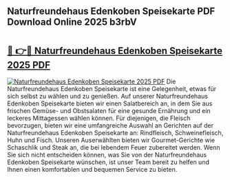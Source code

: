## Naturfreundehaus Edenkoben Speisekarte PDF Download Online 2025 b3rbV

# <h2><a href="http://gceesce.nevu.top/?p=Naturfreundehaus+Edenkoben+Speisekarte">🔗 👉🔴 Naturfreundehaus Edenkoben Speisekarte 2025 PDF</a></h2>

[![Naturfreundehaus Edenkoben Speisekarte 2025 PDF](https://i.imgur.com/dBaPXMq.png)](http://gceesce.nevu.top/?p=Naturfreundehaus+Edenkoben+Speisekarte)
Die Naturfreundehaus Edenkoben Speisekarte ist eine Gelegenheit, etwas für sich selbst zu wählen und zu genießen. Auf unserer Naturfreundehaus Edenkoben Speisekarte bieten wir einen Salatbereich an, in dem Sie aus frischen Gemüse- und Obstsalaten für eine gesunde Ernährung und ein leckeres Mittagessen wählen können. Für diejenigen, die Fleisch bevorzugen, bieten wir eine umfangreiche Auswahl an Gerichten auf der Naturfreundehaus Edenkoben Speisekarte an: Rindfleisch, Schweinefleisch, Huhn und Fisch. Unseren Auserwählten bieten wir Gourmet-Gerichte wie Schaschlik und Steak an, die bei lebendem Feuer zubereitet werden. Wenn Sie sich nicht entscheiden können, was Sie von der Naturfreundehaus Edenkoben Speisekarte wünschen, ist unser Team bereit zu helfen und Ihnen einen komfortablen und bequemen Service zu bieten.
